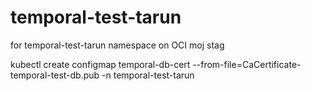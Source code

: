 # temporal-test-tarun
for temporal-test-tarun namespace on OCI moj stag


kubectl create configmap temporal-db-cert --from-file=CaCertificate-temporal-test-db.pub -n temporal-test-tarun

